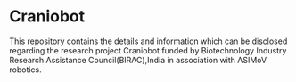 # Craniobot
This repository contains the details and information which can be disclosed regarding the research project Craniobot funded by Biotechnology Industry Research Assistance Council(BIRAC),India in association with ASIMoV robotics.

